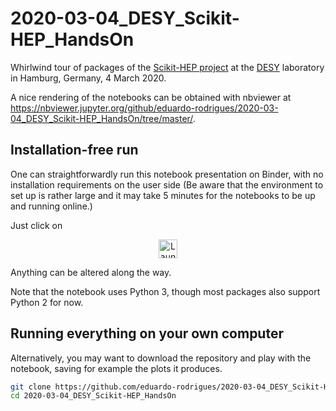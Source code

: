 # 2020-03-04_DESY_Scikit-HEP_HandsOn

Whirlwind tour of packages of the [Scikit-HEP project](http://scikit-hep.org/)
at the [DESY](http://www.desy.de/) laboratory in Hamburg, Germany, 4 March 2020.

A nice rendering of the notebooks can be obtained with nbviewer at
https://nbviewer.jupyter.org/github/eduardo-rodrigues/2020-03-04_DESY_Scikit-HEP_HandsOn/tree/master/.


## Installation-free run

One can straightforwardly run this notebook presentation on Binder,
with no installation requirements on the user side
(Be aware that the environment to set up is rather large and it may take 5 minutes
for the notebooks to be up and running online.)

Just click on

<p align="center">
  <a href="https://mybinder.org/v2/gh/eduardo-rodrigues/2020-03-04_DESY_Scikit-HEP_HandsOn/master/?urlpath=lab">
    <img src="https://mybinder.org/badge_logo.svg" alt="Launch Binder" height="30">
  </a>
</p>

Anything can be altered along the way.

Note that the notebook uses Python 3, though most packages also support Python 2 for now.


## Running everything on your own computer

Alternatively, you may want to download the repository and play with the notebook,
saving for example the plots it produces.


```bash
git clone https://github.com/eduardo-rodrigues/2020-03-04_DESY_Scikit-HEP_HandsOn.git
cd 2020-03-04_DESY_Scikit-HEP_HandsOn
```
